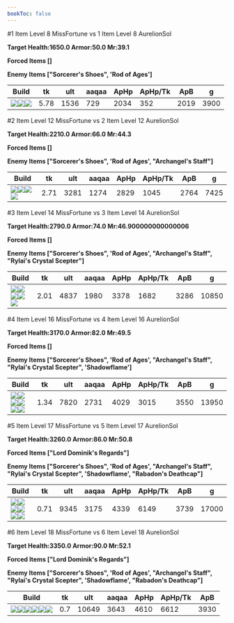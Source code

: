```yaml
---
bookToc: false
---
```


#1 Item Level 8 MissFortune vs 1 Item Level 8 AurelionSol

**Target Health:1650.0 Armor:50.0 Mr:39.1**


**Forced Items []**


**Enemy Items ["Sorcerer's Shoes", 'Rod of Ages']**




Build | tk | ult | aaqaa |ApHp | ApHp/Tk | ApB | g
-|-|-|-|-|-|-|-
![](/item/3142.png)![](/item/1055.png)![](/item/1036.png)|5.78|1536|729|2034|352|2019|3900




























































#2 Item Level 12 MissFortune vs 2 Item Level 12 AurelionSol

**Target Health:2210.0 Armor:66.0 Mr:44.3**


**Forced Items []**


**Enemy Items ["Sorcerer's Shoes", 'Rod of Ages', "Archangel's Staff"]**




Build | tk | ult | aaqaa |ApHp | ApHp/Tk | ApB | g
-|-|-|-|-|-|-|-
![](/item/3142.png)![](/item/6676.png)![](/item/1055.png)![](/item/1037.png)|2.71|3281|1274|2829|1045|2764|7425




























































#3 Item Level 14 MissFortune vs 3 Item Level 14 AurelionSol

**Target Health:2790.0 Armor:74.0 Mr:46.900000000000006**


**Forced Items []**


**Enemy Items ["Sorcerer's Shoes", 'Rod of Ages', "Archangel's Staff", "Rylai's Crystal Scepter"]**




Build | tk | ult | aaqaa |ApHp | ApHp/Tk | ApB | g
-|-|-|-|-|-|-|-
![](/item/3142.png)![](/item/6676.png)![](/item/3036.png)![](/item/1055.png)![](/item/1038.png)|2.01|4837|1980|3378|1682|3286|10850




























































#4 Item Level 16 MissFortune vs 4 Item Level 16 AurelionSol

**Target Health:3170.0 Armor:82.0 Mr:49.5**


**Forced Items []**


**Enemy Items ["Sorcerer's Shoes", 'Rod of Ages', "Archangel's Staff", "Rylai's Crystal Scepter", 'Shadowflame']**




Build | tk | ult | aaqaa |ApHp | ApHp/Tk | ApB | g
-|-|-|-|-|-|-|-
![](/item/3142.png)![](/item/6676.png)![](/item/3036.png)![](/item/3072.png)![](/item/1038.png)![](/item/1036.png)|1.34|7820|2731|4029|3015|3550|13950




























































#5 Item Level 17 MissFortune vs 5 Item Level 17 AurelionSol

**Target Health:3260.0 Armor:86.0 Mr:50.8**


**Forced Items ["Lord Dominik's Regards"]**


**Enemy Items ["Sorcerer's Shoes", 'Rod of Ages', "Archangel's Staff", "Rylai's Crystal Scepter", 'Shadowflame', "Rabadon's Deathcap"]**




Build | tk | ult | aaqaa |ApHp | ApHp/Tk | ApB | g
-|-|-|-|-|-|-|-
![](/item/3142.png)![](/item/6676.png)![](/item/3036.png)![](/item/3072.png)![](/item/3074.png)![](/item/1038.png)|0.71|9345|3175|4339|6149|3739|17000




























































#6 Item Level 18 MissFortune vs 6 Item Level 18 AurelionSol

**Target Health:3350.0 Armor:90.0 Mr:52.1**


**Forced Items ["Lord Dominik's Regards"]**


**Enemy Items ["Sorcerer's Shoes", 'Rod of Ages', "Archangel's Staff", "Rylai's Crystal Scepter", 'Shadowflame', "Rabadon's Deathcap"]**




Build | tk | ult | aaqaa |ApHp | ApHp/Tk | ApB
-|-|-|-|-|-|-
![](/item/3142.png)![](/item/6676.png)![](/item/3036.png)![](/item/3072.png)![](/item/3074.png)![](/item/3004.png)|0.7|10649|3643|4610|6612|3930




























































